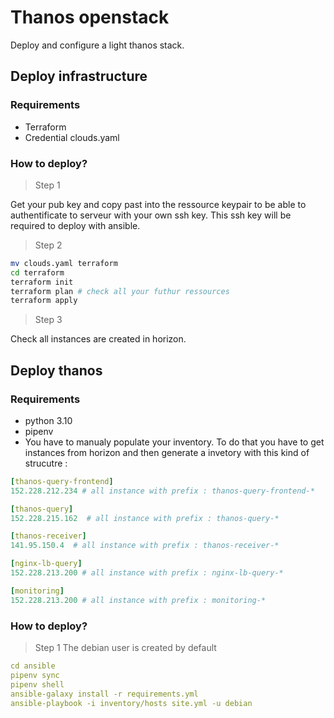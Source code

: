 # Thanos openstack

Deploy and configure a light thanos stack.

## Deploy infrastructure

### Requirements

- Terraform
- Credential clouds.yaml

### How to deploy?

> Step 1

Get your pub key and copy past into the ressource keypair to be able to authentificate to serveur with your own ssh key. This ssh key will be required to deploy with ansible.

> Step 2

``` bash
mv clouds.yaml terraform
cd terraform
terraform init
terraform plan # check all your futhur ressources
terraform apply
```

> Step 3

Check all instances are created in horizon.

## Deploy thanos

### Requirements

- python 3.10
- pipenv
- You have to manualy populate your inventory.
To do that you have to get instances from horizon and then generate a invetory with this kind of strucutre :

``` yaml
[thanos-query-frontend]
152.228.212.234 # all instance with prefix : thanos-query-frontend-*

[thanos-query]
152.228.215.162  # all instance with prefix : thanos-query-*

[thanos-receiver]
141.95.150.4  # all instance with prefix : thanos-receiver-*

[nginx-lb-query]
152.228.213.200 # all instance with prefix : nginx-lb-query-*

[monitoring]
152.228.213.200 # all instance with prefix : monitoring-*
```

### How to deploy?

> Step 1
The debian user is created by default

``` yaml
cd ansible
pipenv sync
pipenv shell
ansible-galaxy install -r requirements.yml
ansible-playbook -i inventory/hosts site.yml -u debian
```

